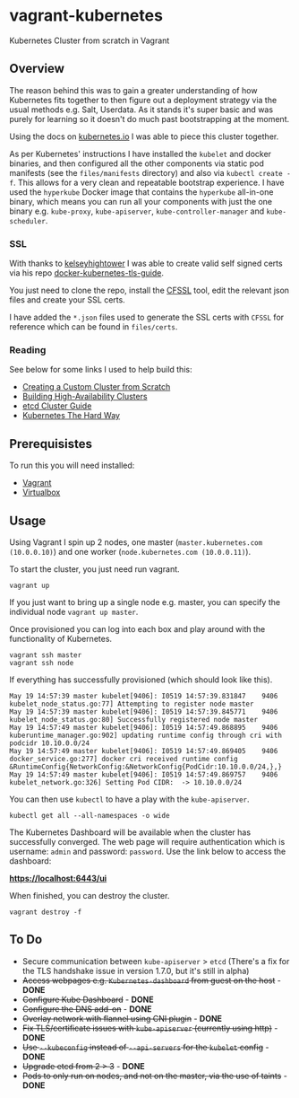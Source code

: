 # vagrant-kubernetes

Kubernetes Cluster from scratch in Vagrant


## Overview

The reason behind this was to gain a greater understanding of how Kubernetes fits together to then figure out a deployment strategy via the usual methods e.g. Salt, Userdata. As it stands it's super basic and was purely for learning so it doesn't do much past bootstrapping at the moment.

Using the docs on [kubernetes.io](kubernetes.io) I was able to piece this cluster together.

As per Kubernetes' instructions I have installed the `kubelet` and docker binaries, and then configured all the other components via static pod manifests (see the `files/manifests` directory) and also via `kubectl create -f`. This allows for a very clean and repeatable bootstrap experience. I have used the `hyperkube` Docker image that contains the `hyperkube` all-in-one binary, which means you can run all your components with just the one binary e.g. `kube-proxy`, `kube-apiserver`, `kube-controller-manager` and `kube-scheduler`.


### SSL

With thanks to [kelseyhightower](https://github.com/kelseyhightower) I was able to create valid self signed certs via his repo [docker-kubernetes-tls-guide](https://github.com/kelseyhightower/docker-kubernetes-tls-guide).

You just need to clone the repo, install the [CFSSL](https://github.com/cloudflare/cfssl) tool, edit the relevant json files and create your SSL certs.

I have added the `*.json` files used to generate the SSL certs with `CFSSL` for reference which can be found in `files/certs`.


### Reading

See below for some links I used to help build this:

- [Creating a Custom Cluster from Scratch](https://kubernetes.io/docs/getting-started-guides/scratch/)
- [Building High-Availability Clusters](https://kubernetes.io/docs/admin/high-availability/)
- [etcd Cluster Guide](https://github.com/coreos/etcd/blob/master/Documentation/op-guide/clustering.md)
- [Kubernetes The Hard Way ](https://github.com/kelseyhightower/kubernetes-the-hard-way)


## Prerequisistes

To run this you will need installed:

- [Vagrant](https://www.vagrantup.com/)
- [Virtualbox](https://www.virtualbox.org/)


## Usage

Using Vagrant I spin up 2 nodes, one master (`master.kubernetes.com (10.0.0.10)`) and one worker (`node.kubernetes.com (10.0.0.11)`).

To start the cluster, you just need run vagrant.

```
vagrant up
```

If you just want to bring up a single node e.g. master, you can specify the individual node `vagrant up master`.

Once provisioned you can log into each box and play around with the functionality of Kubernetes.

```
vagrant ssh master
vagrant ssh node
```

If everything has successfully provisioned (which should look like this).

```
May 19 14:57:39 master kubelet[9406]: I0519 14:57:39.831847    9406 kubelet_node_status.go:77] Attempting to register node master
May 19 14:57:39 master kubelet[9406]: I0519 14:57:39.845771    9406 kubelet_node_status.go:80] Successfully registered node master
May 19 14:57:49 master kubelet[9406]: I0519 14:57:49.868895    9406 kuberuntime_manager.go:902] updating runtime config through cri with podcidr 10.10.0.0/24
May 19 14:57:49 master kubelet[9406]: I0519 14:57:49.869405    9406 docker_service.go:277] docker cri received runtime config &RuntimeConfig{NetworkConfig:&NetworkConfig{PodCidr:10.10.0.0/24,},}
May 19 14:57:49 master kubelet[9406]: I0519 14:57:49.869757    9406 kubelet_network.go:326] Setting Pod CIDR:  -> 10.10.0.0/24
```

You can then use `kubectl` to have a play with the `kube-apiserver`.

```
kubectl get all --all-namespaces -o wide
```

The Kubernetes Dashboard will be available when the cluster has successfully converged. The web page will require authentication which is username: `admin` and password: `password`. Use the link below to access the dashboard:

**[https://localhost:6443/ui](https://localhost:6443/ui)**

When finished, you can destroy the cluster.

```
vagrant destroy -f
```


## To Do

- Secure communication between `kube-apiserver` > `etcd` (There's a fix for the TLS handshake issue in version 1.7.0, but it's still in alpha)
- ~~Access webpages e.g. `Kubernetes-dashboard` from guest on the host~~ - **DONE**
- ~~Configure Kube Dashboard~~ - **DONE**
- ~~Configure the DNS add-on~~ - **DONE**
- ~~Overlay network with flannel using CNI plugin~~ - **DONE**
- ~~Fix TLS/certificate issues with `kube-apiserver` (currently using http)~~ - **DONE**
- ~~Use `--kubeconfig` instead of `--api-servers` for the `kubelet` config~~ - **DONE**
- ~~Upgrade etcd from 2 > 3~~ - **DONE**
- ~~Pods to only run on nodes, and not on the master, via the use of taints~~ - **DONE**
